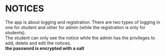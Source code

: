# NOTICES
The app is about logging and registration. 
There are two types of logging  in one for student and other for admin (while the registration is only for students).   
The student can only see the notice while the admin has the privileges to add, delete and edit the notices.  
**the password is encrypted with a salt**
